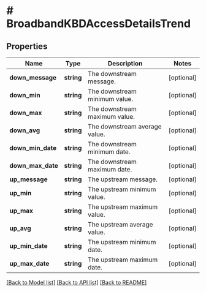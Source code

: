 # # BroadbandKBDAccessDetailsTrend

## Properties

Name | Type | Description | Notes
------------ | ------------- | ------------- | -------------
**down_message** | **string** | The downstream message. | [optional]
**down_min** | **string** | The downstream minimum value. | [optional]
**down_max** | **string** | The downstream maximum value. | [optional]
**down_avg** | **string** | The downstream average value. | [optional]
**down_min_date** | **string** | The downstream minimum date. | [optional]
**down_max_date** | **string** | The downstream maximum date. | [optional]
**up_message** | **string** | The upstream message. | [optional]
**up_min** | **string** | The upstream minimum value. | [optional]
**up_max** | **string** | The upstream maximum value. | [optional]
**up_avg** | **string** | The upstream average value. | [optional]
**up_min_date** | **string** | The upstream minimum date. | [optional]
**up_max_date** | **string** | The upstream maximum date. | [optional]

[[Back to Model list]](../../README.md#models) [[Back to API list]](../../README.md#endpoints) [[Back to README]](../../README.md)
